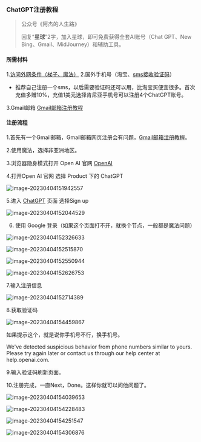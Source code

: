 ### ChatGPT注册教程

> 公众号《阿杰的人生路》
>
> 回复“**星球**”2字，加入星球，即可免费获得全套AI账号（Chat GPT、New Bing、Gmail、MidJourney）和辅助工具。

#### 所需材料

1.[访问外网条件（梯子、魔法）](https://www.hjtnt.pro/auth/register?code=QRY5)
2.国外手机号（淘宝、[sms接收验证码](https://sms-activate.org/?ref=4372520)）

- 推荐自己注册一个sms，以后需要验证码还可以用，比淘宝买便宜很多。首次充值多赠10%，充值1美元选择肯尼亚手机号可以注册4个ChatGPT账号。

3.Gmail邮箱 [Gmail邮箱注册教程](gmail.md)

#### 注册流程

1.首先有一个Gmail邮箱，Gmail邮箱网页注册会有问题，[Gmail邮箱注册教程](gmail.md)。

2.使用魔法，选择非亚洲地区。

3.浏览器隐身模式打开 Open AI 官网 [OpenAI](https://openai.com/)

4.打开Open AI 官网 选择 Product 下的 ChatGPT

![image-20230404151942557](ChatGPT/image-20230404151942557.png)

5.进入 [ChatGPT]( https://chat.openai.com/auth/login) 页面 选择Sign up

![image-20230404152044529](ChatGPT/image-20230404152044529.png)

6. 使用 Google 登录（如果这个页面打不开，就换个节点，一般都是魔法问题）

![image-20230404152326633](ChatGPT/image-20230404152326633.png)

![image-20230404152515870](ChatGPT/image-20230404152515870.png)



![image-20230404152550944](ChatGPT/image-20230404152550944.png)

![image-20230404152626753]( ChatGPT/image-20230404152626753.png)

7.输入注册信息

![image-20230404152714389]( ChatGPT/image-20230404152714389.png)

8.获取验证码

![image-20230404154459867](ChatGPT/image-20230404154459867.png)

如果提示这个，就是说你手机号不行，换手机号。

 We've detected suspicious behavior from phone numbers similar to yours. Please try again later or contact us through our help center at help.openai.com.

9.输入验证码刷新页面。

10.注册完成，一直Next，Done。这样你就可以问他问题了。

![image-20230404154039653](ChatGPT/image-20230404154039653.png)

![image-20230404154228483](ChatGPT/image-20230404154228483.png)

![image-20230404154251547](ChatGPT/image-20230404154251547.png)

![image-20230404154306876](ChatGPT/image-20230404154306876.png)

